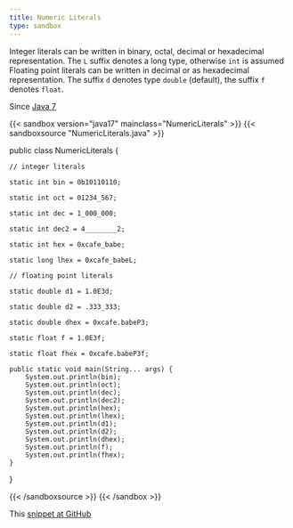 ```yaml
---
title: Numeric Literals
type: sandbox
---
```


Integer literals can be written in binary, octal, decimal or hexadecimal
 representation. The `L` suffix denotes a long type, otherwise
 `int` is assumed Floating point literals can be written in decimal
 or as hexadecimal representation. The suffix `d` denotes type
 `double` (default), the suffix `f` denotes
 `float`.

Since [Java 7](/jdk/7)

{{< sandbox version="java17" mainclass="NumericLiterals" >}}
{{< sandboxsource "NumericLiterals.java" >}}

public class NumericLiterals {

	// integer literals

	static int bin = 0b10110110;

	static int oct = 01234_567;

	static int dec = 1_000_000;

	static int dec2 = 4________2;

	static int hex = 0xcafe_babe;

	static long lhex = 0xcafe_babeL;

	// floating point literals

	static double d1 = 1.0E3d;

	static double d2 = .333_333;

	static double dhex = 0xcafe.babeP3;

	static float f = 1.0E3f;

	static float fhex = 0xcafe.babeP3f;

	public static void main(String... args) {
		System.out.println(bin);
		System.out.println(oct);
		System.out.println(dec);
		System.out.println(dec2);
		System.out.println(hex);
		System.out.println(lhex);
		System.out.println(d1);
		System.out.println(d2);
		System.out.println(dhex);
		System.out.println(f);
		System.out.println(fhex);
	}

}

{{< /sandboxsource >}}
{{< /sandbox >}}

This [snippet at GitHub](https://github.com/marchof/io.javaalmanac.snippets/tree/master/src/main/java/io/javaalmanac/snippets/language/NumericLiterals.java)
